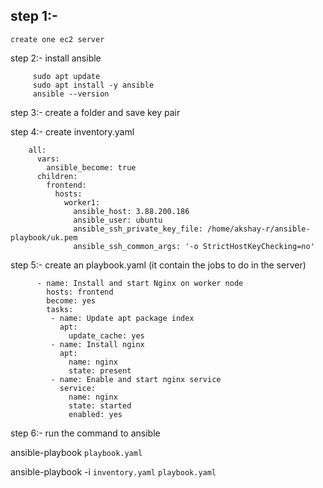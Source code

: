 ## step 1:-
    create one ec2 server

step 2:- install ansible
```
     sudo apt update
     sudo apt install -y ansible
     ansible --version
```
step 3:-
     create a folder and save key pair

step 4:-
     create inventory.yaml
     
        all:
          vars:
            ansible_become: true
          children:
            frontend:
              hosts:
                worker1:
                  ansible_host: 3.88.200.186
                  ansible_user: ubuntu
                  ansible_ssh_private_key_file: /home/akshay-r/ansible-playbook/uk.pem
                  ansible_ssh_common_args: '-o StrictHostKeyChecking=no'


step 5:- 
    create an playbook.yaml (it contain the jobs to do in the server)
    
          - name: Install and start Nginx on worker node
            hosts: frontend
            become: yes
            tasks:
             - name: Update apt package index
               apt:
                 update_cache: yes
             - name: Install nginx
               apt:
                 name: nginx
                 state: present
             - name: Enable and start nginx service
               service:
                 name: nginx
                 state: started
                 enabled: yes

step 6:-
    run the command to ansible
    
  ansible-playbook `playbook.yaml`
      
            
ansible-playbook -i `inventory.yaml` `playbook.yaml`






